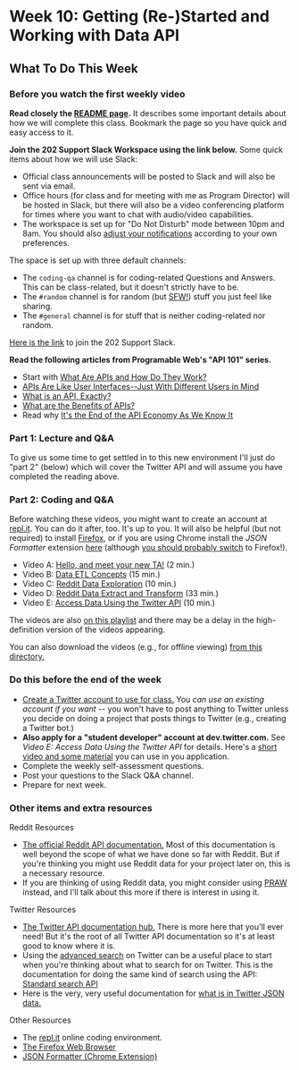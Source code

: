 # Week 10: Getting (Re-)Started and Working with Data API

## What To Do This Week

### Before you watch the first weekly video

**Read closely the [README page](README.md).** It describes some important details about how we will complete this class. Bookmark the page so you have quick and easy access to it.

**Join the 202 Support Slack Workspace using the link below.** Some quick items about how we will use Slack:

-   Official class announcements will be posted to Slack and will also be sent via email.
-   Office hours (for class and for meeting with me as Program Director) will be hosted in Slack, but there will also be a video conferencing platform for times where you want to chat with audio/video capabilities.
-   The workspace is set up for "Do Not Disturb" mode between 10pm and 8am. You should also [adjust your notifications](assets/slack-preferences.png) according to your own preferences.

The space is set up with three default channels:

-   The `coding-qa` channel is for coding-related Questions and Answers. This can be class-related, but it doesn't strictly have to be.
-   The `#random` channel is for random (but [SFW!](https://www.acronymfinder.com/Safe-for-Work-(website-links)-(SFW).html)) stuff you just feel like sharing.
-   The `#general` channel is for stuff that is neither coding-related nor random.

[Here is the link](https://join.slack.com/t/iti202support/shared_invite/zt-czj9mv8w-X0KMejSfNN3wOyeEvBPZyA) to join the 202 Support Slack.

**Read the following articles from Programable Web's "API 101" series.**

-   Start with [What Are APIs and How Do They Work?](https://www.programmableweb.com/api-university/what-are-apis-and-how-do-they-work)
-   [APIs Are Like User Interfaces--Just With Different Users in Mind](https://www.programmableweb.com/news/apis-are-user-interfaces-just-different-users-mind/analysis/2015/12/03)
-   [What is an API, Exactly?](https://www.programmableweb.com/news/what-api-exactly/analysis/2015/12/03)
-   [What are the Benefits of APIs?](https://www.programmableweb.com/news/what-are-benefits-apis/analysis/2015/12/03)
-   Read why [It's the End of the API Economy As We Know It](https://www.programmableweb.com/news/its-end-api-economy-we-know-it/analysis/2018/07/05)

### Part 1: Lecture and Q&A

To give us some time to get settled in to this new environment I'll just do "part 2" (below) which will cover the Twitter API and will assume you have completed the reading above.

### Part 2: Coding and Q&A

Before watching these videos, you might want to create an account at [repl.it](http://repl.it). You can do it after, too. It's up to you. It will also be helpful (but not required) to install [Firefox](https://www.mozilla.org/en-US/firefox/new/), or if you are using Chrome install the _JSON Formatter_ extension [here]((https://chrome.google.com/webstore/detail/json-formatter/bcjindcccaagfpapjjmafapmmgkkhgoa)) (although [you should probably switch](https://www.techradar.com/best/browser) to Firefox!).

-   Video A: [Hello, and meet your new TA!](https://youtu.be/PbFjLxZMWEE) (2 min.)
-   Video B: [Data ETL Concepts](https://youtu.be/snEjz_6RIF8) (15 min.)
-   Video C: [Reddit Data Exploration](https://youtu.be/mlUcx4eJrlM) (10 min.)
-   Video D: [Reddit Data Extract and Transform](https://youtu.be/LDdNuXKAEDA) (33 min.)
-   Video E: [Access Data Using the Twitter API](https://youtu.be/bfUHEv_f6ss) (10 min.)

The videos are also [on this playlist](https://www.youtube.com/playlist?list=PLIIeu_TZ4vklSghlAxbfyHeBQGl6BvyRe) and there may be a delay in the high-definition version of the videos appearing.

You can also download the videos (e.g., for offline viewing) [from this directory.](https://rutgersconnect-my.sharepoint.com/:f:/g/personal/wa128_comminfo_rutgers_edu/ElF6Dgb0YRxJt8mEZQ94YvEBGfwSKuDHMgqwF8RxBUg96A?e=1BFu8k)

### Do this before the end of the week

-   [Create a Twitter account to use for class.](https://twitter.com/i/flow/signup) You _can use an existing account if you want_ -- you won't have to post anything to Twitter unless you decide on doing a project that posts things to Twitter (e.g., creating a Twitter bot.)
  - **Also apply for a "student developer" account at dev.twitter.com.** See _Video E: Access Data Using the Twitter API_ for details. Here's a [short video and some material](week-10-twitter-application.md) you can use in you application.
-   Complete the weekly self-assessment questions.
-   Post your questions to the Slack Q&A channel.
-   Prepare for next week.

### Other items and extra resources

Reddit Resources

- [The official Reddit API documentation.](https://www.reddit.com/dev/api) Most of this documentation is well beyond the scope of what we have done so far with Reddit. But if you're thinking you might use Reddit data for your project later on, this is a necessary resource.
- If you are thinking of using Reddit data, you might consider using [PRAW](https://praw.readthedocs.io/en/latest/) instead, and I'll talk about this more if there is interest in using it.

Twitter Resources

-   [The Twitter API documentation hub.](https://developer.twitter.com/en/docs) There is more here that you'll ever need! But it's the root of all Twitter API documentation so it's at least good to know where it is.
-   Using the [advanced search](https://twitter.com/search-advanced) on Twitter can be a useful place to start when you're thinking about what to search for on Twitter. This is the documentation for doing the same kind of search using the API: [Standard search API](https://developer.twitter.com/en/docs/tweets/search/overview)
-   Here is the very, very useful documentation for [what is in Twitter JSON data.](https://developer.twitter.com/en/docs/tweets/data-dictionary/overview/intro-to-tweet-json)

Other Resources

-   The [repl.it](http://repl.it) online coding environment.
-   [The Firefox Web Browser](https://www.mozilla.org/en-US/firefox/new/)
-   [JSON Formatter (Chrome Extension)](https://chrome.google.com/webstore/detail/json-formatter/bcjindcccaagfpapjjmafapmmgkkhgoa)
